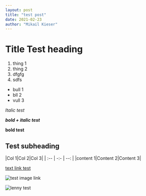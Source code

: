 ```yaml
---
layout: post
title: "test post"
date: 2021-02-23
author: "Mikail Kieser"
---
```

# Title Test heading

1. thing 1
1. thing 2
1. dfgfg 
1. sdfs

- bull 1
- bll 2 
- vull 3

*Italic test*

***bold + italic test***

**bold test**

## Test subheading

|Col 1|Col 2|Col 3|
| :-- | -:- | --: |
|content 1|Content 2|Content 3|

[text link test](https://en.wikipedia.org/wiki/Coprolite)

![test image link](https://upload.wikimedia.org/wikipedia/commons/thumb/a/ab/Palais_de_la_Decouverte_Tyrannosaurus_rex_p1050042.jpg/220px-Palais_de_la_Decouverte_Tyrannosaurus_rex_p1050042.jpg)

<!-- -->
![lenny test]({{site.url}}{{site.baseurl}}/assets/images/lennyreal.jpg)